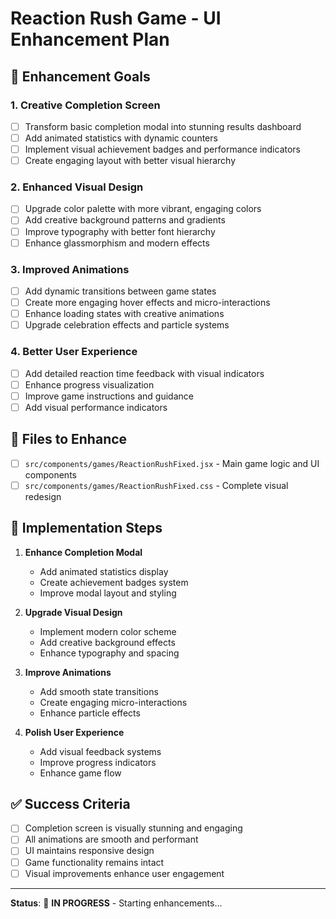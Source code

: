 # Reaction Rush Game - UI Enhancement Plan

## 🎯 Enhancement Goals

### 1. **Creative Completion Screen**

- [ ] Transform basic completion modal into stunning results dashboard
- [ ] Add animated statistics with dynamic counters
- [ ] Implement visual achievement badges and performance indicators
- [ ] Create engaging layout with better visual hierarchy

### 2. **Enhanced Visual Design**

- [ ] Upgrade color palette with more vibrant, engaging colors
- [ ] Add creative background patterns and gradients
- [ ] Improve typography with better font hierarchy
- [ ] Enhance glassmorphism and modern effects

### 3. **Improved Animations**

- [ ] Add dynamic transitions between game states
- [ ] Create more engaging hover effects and micro-interactions
- [ ] Enhance loading states with creative animations
- [ ] Upgrade celebration effects and particle systems

### 4. **Better User Experience**

- [ ] Add detailed reaction time feedback with visual indicators
- [ ] Enhance progress visualization
- [ ] Improve game instructions and guidance
- [ ] Add visual performance indicators

## 📁 Files to Enhance

- [ ] `src/components/games/ReactionRushFixed.jsx` - Main game logic and UI components
- [ ] `src/components/games/ReactionRushFixed.css` - Complete visual redesign

## 🚀 Implementation Steps

1. **Enhance Completion Modal**

   - Add animated statistics display
   - Create achievement badges system
   - Improve modal layout and styling

2. **Upgrade Visual Design**

   - Implement modern color scheme
   - Add creative background effects
   - Enhance typography and spacing

3. **Improve Animations**

   - Add smooth state transitions
   - Create engaging micro-interactions
   - Enhance particle effects

4. **Polish User Experience**
   - Add visual feedback systems
   - Improve progress indicators
   - Enhance game flow

## ✅ Success Criteria

- [ ] Completion screen is visually stunning and engaging
- [ ] All animations are smooth and performant
- [ ] UI maintains responsive design
- [ ] Game functionality remains intact
- [ ] Visual improvements enhance user engagement

---

**Status**: 🚧 **IN PROGRESS** - Starting enhancements...
